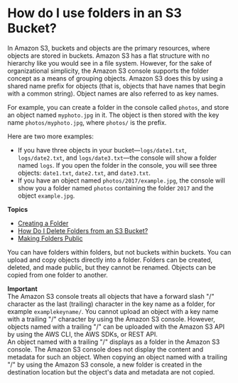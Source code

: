 # How do I use folders in an S3 Bucket?<a name="using-folders"></a>

In Amazon S3, buckets and objects are the primary resources, where objects are stored in buckets\. Amazon S3 has a flat structure with no hierarchy like you would see in a file system\. However, for the sake of organizational simplicity, the Amazon S3 console supports the folder concept as a means of grouping objects\. Amazon S3 does this by using a shared name prefix for objects \(that is, objects that have names that begin with a common string\)\. Object names are also referred to as key names\.

For example, you can create a folder in the console called `photos`, and store an object named `myphoto.jpg` in it\. The object is then stored with the key name `photos/myphoto.jpg`, where `photos/` is the prefix\.

Here are two more examples: 
+ If you have three objects in your bucket—`logs/date1.txt`, `logs/date2.txt`, and `logs/date3.txt`—the console will show a folder named `logs`\. If you open the folder in the console, you will see three objects: `date1.txt`, `date2.txt`, and `date3.txt`\.
+ If you have an object named `photos/2017/example.jpg`, the console will show you a folder named `photos` containing the folder `2017` and the object `example.jpg`\.

**Topics**
+ [Creating a Folder](create-folder.md)
+ [How Do I Delete Folders from an S3 Bucket?](delete-folders.md)
+ [Making Folders Public](public-folders.md)

You can have folders within folders, but not buckets within buckets\. You can upload and copy objects directly into a folder\. Folders can be created, deleted, and made public, but they cannot be renamed\. Objects can be copied from one folder to another\. 

**Important**  
 The Amazon S3 console treats all objects that have a forward slash "/" character as the last \(trailing\) character in the key name as a folder, for example `examplekeyname/`\. You cannot upload an object with a key name with a trailing "/" character by using the Amazon S3 console\. However, objects named with a trailing "/" can be uploaded with the Amazon S3 API by using the AWS CLI, the AWS SDKs, or REST API\.   
An object named with a trailing "/" displays as a folder in the Amazon S3 console\. The Amazon S3 console does not display the content and metadata for such an object\. When copying an object named with a trailing "/" by using the Amazon S3 console, a new folder is created in the destination location but the object's data and metadata are not copied\. 